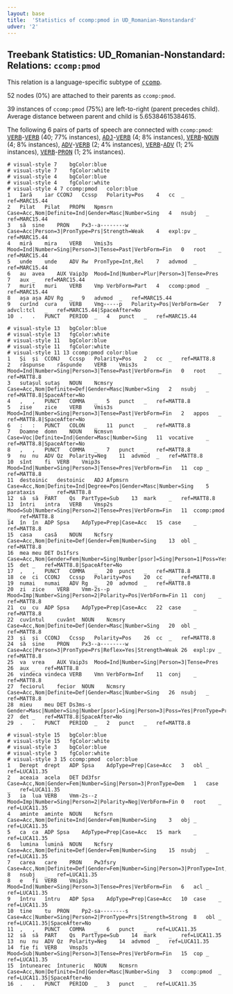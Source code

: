 ```yaml
---
layout: base
title:  'Statistics of ccomp:pmod in UD_Romanian-Nonstandard'
udver: '2'
---
```


## Treebank Statistics: UD_Romanian-Nonstandard: Relations: `ccomp:pmod`

This relation is a language-specific subtype of <tt><a href="ro_nonstandard-dep-ccomp.html">ccomp</a></tt>.

52 nodes (0%) are attached to their parents as `ccomp:pmod`.

39 instances of `ccomp:pmod` (75%) are left-to-right (parent precedes child).
Average distance between parent and child is 5.65384615384615.

The following 6 pairs of parts of speech are connected with `ccomp:pmod`: <tt><a href="ro_nonstandard-pos-VERB.html">VERB</a></tt>-<tt><a href="ro_nonstandard-pos-VERB.html">VERB</a></tt> (40; 77% instances), <tt><a href="ro_nonstandard-pos-ADJ.html">ADJ</a></tt>-<tt><a href="ro_nonstandard-pos-VERB.html">VERB</a></tt> (4; 8% instances), <tt><a href="ro_nonstandard-pos-VERB.html">VERB</a></tt>-<tt><a href="ro_nonstandard-pos-NOUN.html">NOUN</a></tt> (4; 8% instances), <tt><a href="ro_nonstandard-pos-ADV.html">ADV</a></tt>-<tt><a href="ro_nonstandard-pos-VERB.html">VERB</a></tt> (2; 4% instances), <tt><a href="ro_nonstandard-pos-VERB.html">VERB</a></tt>-<tt><a href="ro_nonstandard-pos-ADV.html">ADV</a></tt> (1; 2% instances), <tt><a href="ro_nonstandard-pos-VERB.html">VERB</a></tt>-<tt><a href="ro_nonstandard-pos-PRON.html">PRON</a></tt> (1; 2% instances).


~~~ conllu
# visual-style 7	bgColor:blue
# visual-style 7	fgColor:white
# visual-style 4	bgColor:blue
# visual-style 4	fgColor:white
# visual-style 4 7 ccomp:pmod	color:blue
1	Iară	iar	CCONJ	Ccssp	Polarity=Pos	4	cc	_	ref=MARC15.44
2	Pilat	Pilat	PROPN	Npmsrn	Case=Acc,Nom|Definite=Ind|Gender=Masc|Number=Sing	4	nsubj	_	ref=MARC15.44
3	să	sine	PRON	Px3--a--------w	Case=Acc|Person=3|PronType=Prs|Strength=Weak	4	expl:pv	_	ref=MARC15.44
4	miră	mira	VERB	Vmis3s	Mood=Ind|Number=Sing|Person=3|Tense=Past|VerbForm=Fin	0	root	_	ref=MARC15.44
5	unde	unde	ADV	Rw	PronType=Int,Rel	7	advmod	_	ref=MARC15.44
6	au	avea	AUX	Vaip3p	Mood=Ind|Number=Plur|Person=3|Tense=Pres	7	aux	_	ref=MARC15.44
7	murit	muri	VERB	Vmp	VerbForm=Part	4	ccomp:pmod	_	ref=MARC15.44
8	așa	așa	ADV	Rg	_	9	advmod	_	ref=MARC15.44
9	curînd	cura	VERB	Vmg-----p	Polarity=Pos|VerbForm=Ger	7	advcl:tcl	_	ref=MARC15.44|SpaceAfter=No
10	.	.	PUNCT	PERIOD	_	4	punct	_	ref=MARC15.44

~~~


~~~ conllu
# visual-style 13	bgColor:blue
# visual-style 13	fgColor:white
# visual-style 11	bgColor:blue
# visual-style 11	fgColor:white
# visual-style 11 13 ccomp:pmod	color:blue
1	Și	și	CCONJ	Ccssp	Polarity=Pos	2	cc	_	ref=MATT8.8
2	răspunse	răspunde	VERB	Vmis3s	Mood=Ind|Number=Sing|Person=3|Tense=Past|VerbForm=Fin	0	root	_	ref=MATT8.8
3	sutașul	sutaș	NOUN	Ncmsry	Case=Acc,Nom|Definite=Def|Gender=Masc|Number=Sing	2	nsubj	_	ref=MATT8.8|SpaceAfter=No
4	,	,	PUNCT	COMMA	_	5	punct	_	ref=MATT8.8
5	zise	zice	VERB	Vmis3s	Mood=Ind|Number=Sing|Person=3|Tense=Past|VerbForm=Fin	2	appos	_	ref=MATT8.8|SpaceAfter=No
6	:	:	PUNCT	COLON	_	11	punct	_	ref=MATT8.8
7	Doamne	domn	NOUN	Ncmsvn	Case=Voc|Definite=Ind|Gender=Masc|Number=Sing	11	vocative	_	ref=MATT8.8|SpaceAfter=No
8	,	,	PUNCT	COMMA	_	7	punct	_	ref=MATT8.8
9	nu	nu	ADV	Qz	Polarity=Neg	11	advmod	_	ref=MATT8.8
10	sînt	fi	VERB	Vmip3s	Mood=Ind|Number=Sing|Person=3|Tense=Pres|VerbForm=Fin	11	cop	_	ref=MATT8.8
11	destoinic	destoinic	ADJ	Afpmsrn	Case=Acc,Nom|Definite=Ind|Degree=Pos|Gender=Masc|Number=Sing	5	parataxis	_	ref=MATT8.8
12	să	să	PART	Qs	PartType=Sub	13	mark	_	ref=MATT8.8
13	întri	intra	VERB	Vmsp2s	Mood=Sub|Number=Sing|Person=2|Tense=Pres|VerbForm=Fin	11	ccomp:pmod	_	ref=MATT8.8
14	în	în	ADP	Spsa	AdpType=Prep|Case=Acc	15	case	_	ref=MATT8.8
15	casa	casă	NOUN	Ncfsry	Case=Acc,Nom|Definite=Def|Gender=Fem|Number=Sing	13	obl	_	ref=MATT8.8
16	mea	meu	DET	Ds1fsrs	Case=Acc,Nom|Gender=Fem|Number=Sing|Number[psor]=Sing|Person=1|Poss=Yes|PronType=Prs	15	det	_	ref=MATT8.8|SpaceAfter=No
17	,	,	PUNCT	COMMA	_	20	punct	_	ref=MATT8.8
18	ce	ci	CCONJ	Ccssp	Polarity=Pos	20	cc	_	ref=MATT8.8
19	numai	numai	ADV	Rg	_	20	advmod	_	ref=MATT8.8
20	zi	zice	VERB	Vmm-2s--p	Mood=Imp|Number=Sing|Person=2|Polarity=Pos|VerbForm=Fin	11	conj	_	ref=MATT8.8
21	cu	cu	ADP	Spsa	AdpType=Prep|Case=Acc	22	case	_	ref=MATT8.8
22	cuvîntul	cuvânt	NOUN	Ncmsry	Case=Acc,Nom|Definite=Def|Gender=Masc|Number=Sing	20	obl	_	ref=MATT8.8
23	și	și	CCONJ	Ccssp	Polarity=Pos	26	cc	_	ref=MATT8.8
24	să	sine	PRON	Px3--a--------w	Case=Acc|Person=3|PronType=Prs|Reflex=Yes|Strength=Weak	26	expl:pv	_	ref=MATT8.8
25	va	vrea	AUX	Vaip3s	Mood=Ind|Number=Sing|Person=3|Tense=Pres	26	aux	_	ref=MATT8.8
26	vindeca	vindeca	VERB	Vmn	VerbForm=Inf	11	conj	_	ref=MATT8.8
27	feciorul	fecior	NOUN	Ncmsry	Case=Acc,Nom|Definite=Def|Gender=Masc|Number=Sing	26	nsubj	_	ref=MATT8.8
28	mieu	meu	DET	Ds3ms-s	Gender=Masc|Number=Sing|Number[psor]=Sing|Person=3|Poss=Yes|PronType=Prs	27	det	_	ref=MATT8.8|SpaceAfter=No
29	.	.	PUNCT	PERIOD	_	2	punct	_	ref=MATT8.8

~~~


~~~ conllu
# visual-style 15	bgColor:blue
# visual-style 15	fgColor:white
# visual-style 3	bgColor:blue
# visual-style 3	fgColor:white
# visual-style 3 15 ccomp:pmod	color:blue
1	Derept	drept	ADP	Spsa	AdpType=Prep|Case=Acc	3	obl	_	ref=LUCA11.35
2	aceaia	acela	DET	Dd3fsr	Case=Acc,Nom|Gender=Fem|Number=Sing|Person=3|PronType=Dem	1	case	_	ref=LUCA11.35
3	ia	lua	VERB	Vmm-2s--z	Mood=Imp|Number=Sing|Person=2|Polarity=Neg|VerbForm=Fin	0	root	_	ref=LUCA11.35
4	aminte	aminte	NOUN	Ncfsrn	Case=Acc,Nom|Definite=Ind|Gender=Fem|Number=Sing	3	obj	_	ref=LUCA11.35
5	ca	ca	ADP	Spsa	AdpType=Prep|Case=Acc	15	mark	_	ref=LUCA11.35
6	lumina	lumină	NOUN	Ncfsry	Case=Acc,Nom|Definite=Def|Gender=Fem|Number=Sing	15	nsubj	_	ref=LUCA11.35
7	carea	care	PRON	Pw3fsry	Case=Acc,Nom|Definite=Def|Gender=Fem|Number=Sing|Person=3|PronType=Int,Rel	8	nsubj	_	ref=LUCA11.35
8	e	fi	VERB	Vmip3s	Mood=Ind|Number=Sing|Person=3|Tense=Pres|VerbForm=Fin	6	acl	_	ref=LUCA11.35
9	întru	întru	ADP	Spsa	AdpType=Prep|Case=Acc	10	case	_	ref=LUCA11.35
10	tine	tu	PRON	Pp2-sa--------s	Case=Acc|Number=Sing|Person=2|PronType=Prs|Strength=Strong	8	obl	_	ref=LUCA11.35|SpaceAfter=No
11	,	,	PUNCT	COMMA	_	6	punct	_	ref=LUCA11.35
12	să	să	PART	Qs	PartType=Sub	14	mark	_	ref=LUCA11.35
13	nu	nu	ADV	Qz	Polarity=Neg	14	advmod	_	ref=LUCA11.35
14	fie	fi	VERB	Vmsp3s	Mood=Sub|Number=Sing|Person=3|Tense=Pres|VerbForm=Fin	15	cop	_	ref=LUCA11.35
15	întunearec	întuneric	NOUN	Ncmsrn	Case=Acc,Nom|Definite=Ind|Gender=Masc|Number=Sing	3	ccomp:pmod	_	ref=LUCA11.35|SpaceAfter=No
16	.	.	PUNCT	PERIOD	_	3	punct	_	ref=LUCA11.35

~~~


